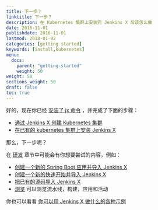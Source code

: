 ```yaml
---
title: 下一步？
linktitle: 下一步？
description: 在 Kubernetes 集群上安装完 Jenkins X 后该怎么做
date: 2016-11-01
publishdate: 2016-11-01
lastmod: 2018-01-02
categories: [getting started]
keywords: [install,kubernetes]
menu:
  docs:
    parent: "getting-started"
    weight: 50
weight: 50
sections_weight: 50
draft: false
toc: true
---
```


好的，现在你已经 [安装了 jx 命令](/zh/getting-started/install/) ，并完成了下面的步骤：

* [通过 Jenkins X 创建 Kubernetes 集群](/zh/getting-started/create-cluster/)
* [在已有的 kubernetes 集群上安装 Jenkins X](/zh/getting-started/install-on-cluster/)

那么，下一步呢？

在 [研发](/zh/developing/) 章节中可能会有你想要尝试的内容，例如：

* [创建一个新的 Spring Boot 应用并导入 Jenkins X](/zh/developing/create-spring/) 
* [创建一个新的快速开始并导入 Jenkins X](/zh/developing/create-quickstart/)
* [把已有的源码导入 Jenkins X](/zh/developing/import/)
* [浏览](/zh/developing/browsing/) 可以浏览流水线，构建，应用和活动

你也可以看看 [你可以用 Jenkins X 做什么的各种示例](/zh/demos/)

